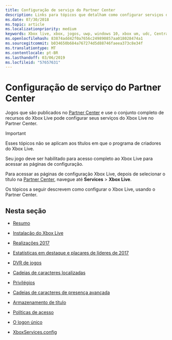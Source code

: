 ```yaml
---
title: Configuração de serviço do Partner Center
description: Links para tópicos que detalham como configurar serviços do Xbox Live no Partner Center.
ms.date: 07/30/2018
ms.topic: article
ms.localizationpriority: medium
keywords: Xbox live, xbox, jogos, uwp, windows 10, xbox um, udc, Central de desenvolvedores universal
ms.openlocfilehash: 83874add42f0a7656c249890857aa018028474a1
ms.sourcegitcommit: b034650b684a767274d5d88746faeea373c8e34f
ms.translationtype: MT
ms.contentlocale: pt-BR
ms.lasthandoff: 03/06/2019
ms.locfileid: "57657631"
---
```

# <a name="partner-center-service-configuration"></a>Configuração de serviço do Partner Center

Jogos que são publicados no [Partner Center](https://partner.microsoft.com/dashboard) e use o conjunto completo de recursos do Xbox Live pode configurar seus serviços do Xbox Live no Partner Center.

> [!IMPORTANT]
> Esses tópicos não se aplicam aos títulos em que o programa de criadores do Xbox Live.

Seu jogo deve ser habilitado para acesso completo ao Xbox Live para acessar as páginas de configuração.

Para acessar as páginas de configuração Xbox Live, depois de selecionar o título na [Partner Center](https://partner.microsoft.com/dashboard), navegue até **Services** > **Xbox Live**.


Os tópicos a seguir descrevem como configurar o Xbox Live, usando o Partner Center.

## <a name="in-this-section"></a>Nesta seção

* [Resumo](dev-center/summary.md)

* [Instalação do Xbox Live](dev-center/xbox-live-setup.md)

* [Realizações 2017](dev-center/achievements-in-udc.md)

* [Estatísticas em destaque e placares de líderes de 2017](dev-center/featured-stats-and-leaderboards.md)

* [DVR de jogos](dev-center/game-dvr.md)

* [Cadeias de caracteres localizadas](dev-center/localized-strings.md)

* [Privilégios](dev-center/privileges.md)

* [Cadeias de caracteres de presença avançada](dev-center/rich-presence-configuration.md)

* [Armazenamento de título](dev-center/title-storage.md)

* [Políticas de acesso](dev-center/access-policies-udc.md)

* [O logon único](dev-center/single-sign-on.md)

* [XboxServices.config](../xboxservices-config.md)